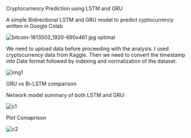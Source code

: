 Cryptocurrency Prediction using LSTM and GRU

A simple Bidirectional LSTM and GRU model to predict cyptocurrency written in Google Colab

![bitcoin-1813503_1920-690x461 jpg optimal](https://user-images.githubusercontent.com/45178199/52921216-65947c00-32da-11e9-91a8-fe8c0705b53b.jpg)


We need to upload data before proceeding with the analysis. I used cryptocurrency data from Kaggle. 
Then we need to convert the timestamp into Date format followed by indexing and normalization of the dataset.

![img1](https://user-images.githubusercontent.com/45178199/52921269-e2275a80-32da-11e9-969d-af6166f26f24.JPG)

GRU vs Bi-LSTM comparison

Network model summary of both LSTM and GRU:

![c1](https://user-images.githubusercontent.com/45178199/52921347-b22c8700-32db-11e9-888f-e36b7a5fb3bf.jpg)


Plot Comaprison


![c2](https://user-images.githubusercontent.com/45178199/52921357-ca040b00-32db-11e9-9d30-d78583590973.jpg)




